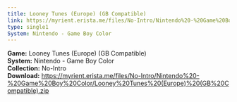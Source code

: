 ```yaml
---
title: Looney Tunes (Europe) (GB Compatible)
link: https://myrient.erista.me/files/No-Intro/Nintendo%20-%20Game%20Boy%20Color/Looney%20Tunes%20(Europe)%20(GB%20Compatible).zip
type: single1
System: Nintendo - Game Boy Color
---
```

<b>Game:</b> Looney Tunes (Europe) (GB Compatible)<br>
<b>System:</b> Nintendo - Game Boy Color<br>
<b>Collection:</b> No-Intro<br>
<b>Download:</b> https://myrient.erista.me/files/No-Intro/Nintendo%20-%20Game%20Boy%20Color/Looney%20Tunes%20(Europe)%20(GB%20Compatible).zip